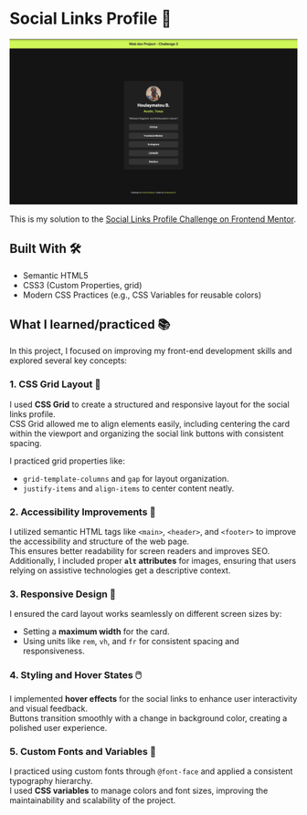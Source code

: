 # Social Links Profile 📲

![](./assets/images/preview.png)

This is my solution to the [Social Links Profile Challenge on Frontend Mentor](https://www.frontendmentor.io/learning-paths/getting-started-on-frontend-mentor-XJhRWRREZd/steps/674e24aa92fdd6803cd0165f/challenge/refactor).

## Built With 🛠️

- Semantic HTML5
- CSS3 (Custom Properties, grid)
- Modern CSS Practices (e.g., CSS Variables for reusable colors)

## What I learned/practiced 📚

In this project, I focused on improving my front-end development skills and explored several key concepts:

### 1. CSS Grid Layout 🎨

I used **CSS Grid** to create a structured and responsive layout for the social links profile.  
CSS Grid allowed me to align elements easily, including centering the card within the viewport and organizing the social link buttons with consistent spacing.

I practiced grid properties like:

- `grid-template-columns` and `gap` for layout organization.
- `justify-items` and `align-items` to center content neatly.

### 2. Accessibility Improvements 🦾

I utilized semantic HTML tags like `<main>`, `<header>`, and `<footer>` to improve the accessibility and structure of the web page.  
This ensures better readability for screen readers and improves SEO.  
Additionally, I included proper **`alt` attributes** for images, ensuring that users relying on assistive technologies get a descriptive context.

### 3. Responsive Design 📱

I ensured the card layout works seamlessly on different screen sizes by:

- Setting a **maximum width** for the card.
- Using units like `rem`, `vh`, and `fr` for consistent spacing and responsiveness.

### 4. Styling and Hover States 🖱️

I implemented **hover effects** for the social links to enhance user interactivity and visual feedback.  
Buttons transition smoothly with a change in background color, creating a polished user experience.

### 5. Custom Fonts and Variables 🌟

I practiced using custom fonts through `@font-face` and applied a consistent typography hierarchy.  
I used **CSS variables** to manage colors and font sizes, improving the maintainability and scalability of the project.
